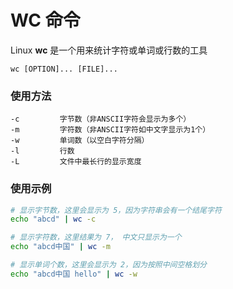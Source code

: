 # WC 命令
Linux **wc** 是一个用来统计字符或单词或行数的工具

`wc [OPTION]... [FILE]...`

### 使用方法
```
-c         字节数（非ANSCII字符会显示为多个）
-m         字符数（非ANSCII字符如中文字显示为1个）
-w         单词数（以空白字符分隔）
-l         行数
-L         文件中最长行的显示宽度
```


### 使用示例
```sh
# 显示字节数，这里会显示为 5，因为字符串会有一个结尾字符
echo "abcd" | wc -c

# 显示字符数，这里结果为 7， 中文只显示为一个
echo "abcd中国" | wc -m

# 显示单词个数，这里会显示为 2，因为按照中间空格划分
echo "abcd中国 hello" | wc -w

```
